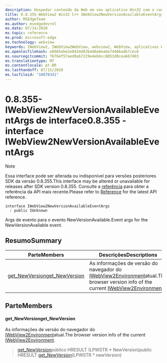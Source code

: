 ```yaml
---
description: Hospedar conteúdo da Web em seu aplicativo Win32 com o controle WebView2 do Microsoft Edge
title: 0.8.355-WebView2 Win32 C++ IWebView2NewVersionAvailableEventArgs
author: MSEdgeTeam
ms.author: msedgedevrel
ms.date: 07/14/2020
ms.topic: reference
ms.prod: microsoft-edge
ms.technology: webview
keywords: IWebView2, IWebView2WebView, webview2, WebView, aplicativos Win32, Win32, Edge
ms.openlocfilehash: e8965ebe2e0434d83b4d6e8eabe74466adb7cec6
ms.sourcegitcommit: f6764f57aed9ab7229e4eb6cc8851d0cea667403
ms.translationtype: MT
ms.contentlocale: pt-BR
ms.lasthandoff: 07/15/2020
ms.locfileid: "10878341"
---
```

# <span data-ttu-id="8fbe3-104">0.8.355-IWebView2NewVersionAvailableEventArgs de interface</span><span class="sxs-lookup"><span data-stu-id="8fbe3-104">0.8.355 - interface IWebView2NewVersionAvailableEventArgs</span></span> 

> [!NOTE]
> <span data-ttu-id="8fbe3-105">Essa interface pode ser alterada ou indisponível para versões posteriores SDK da versão 0.8.355.</span><span class="sxs-lookup"><span data-stu-id="8fbe3-105">This interface may be altered or unavailable for releases after SDK version 0.8.355.</span></span> <span data-ttu-id="8fbe3-106">Consulte a [referência](../../../webview2-api-reference.md) para obter a referência da API mais recente.</span><span class="sxs-lookup"><span data-stu-id="8fbe3-106">Please refer to [Reference](../../../webview2-api-reference.md) for the latest API reference.</span></span>

```
interface IWebView2NewVersionAvailableEventArgs
  : public IUnknown
```

<span data-ttu-id="8fbe3-107">Args de evento para o evento NewVersionAvailable.</span><span class="sxs-lookup"><span data-stu-id="8fbe3-107">Event args for the NewVersionAvailable event.</span></span>

## <span data-ttu-id="8fbe3-108">Resumo</span><span class="sxs-lookup"><span data-stu-id="8fbe3-108">Summary</span></span>

 <span data-ttu-id="8fbe3-109">Parte</span><span class="sxs-lookup"><span data-stu-id="8fbe3-109">Members</span></span>                        | <span data-ttu-id="8fbe3-110">Descrições</span><span class="sxs-lookup"><span data-stu-id="8fbe3-110">Descriptions</span></span>
--------------------------------|---------------------------------------------
[<span data-ttu-id="8fbe3-111">get_NewVersion</span><span class="sxs-lookup"><span data-stu-id="8fbe3-111">get_NewVersion</span></span>](#get_newversion) | <span data-ttu-id="8fbe3-112">As informações de versão do navegador do [IWebView2Environment](IWebView2Environment.md)atual.</span><span class="sxs-lookup"><span data-stu-id="8fbe3-112">The browser version info of the current [IWebView2Environment](IWebView2Environment.md).</span></span>

## <span data-ttu-id="8fbe3-113">Parte</span><span class="sxs-lookup"><span data-stu-id="8fbe3-113">Members</span></span>

#### <span data-ttu-id="8fbe3-114">get_NewVersion</span><span class="sxs-lookup"><span data-stu-id="8fbe3-114">get_NewVersion</span></span> 

<span data-ttu-id="8fbe3-115">As informações de versão do navegador do [IWebView2Environment](IWebView2Environment.md)atual.</span><span class="sxs-lookup"><span data-stu-id="8fbe3-115">The browser version info of the current [IWebView2Environment](IWebView2Environment.md).</span></span>

> <span data-ttu-id="8fbe3-116">[get_NewVersion](#get_newversion)público HRESULT (LPWSTR \* NewVersion)</span><span class="sxs-lookup"><span data-stu-id="8fbe3-116">public HRESULT [get_NewVersion](#get_newversion)(LPWSTR \* newVersion)</span></span>

